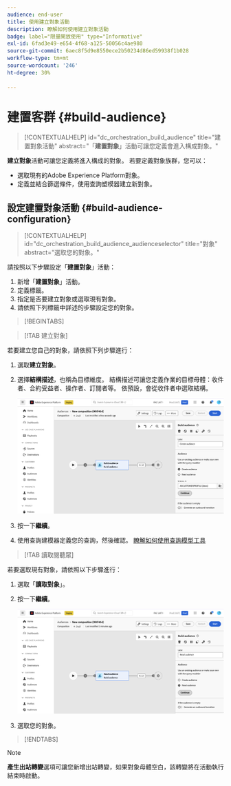 ```yaml
---
audience: end-user
title: 使用建立對象活動
description: 瞭解如何使用建立對象活動
badge: label="限量開放使用" type="Informative"
exl-id: 6fad3e49-e654-4f68-a125-50056c4ae980
source-git-commit: 6aec8f5d9e8550ece2b50234d86ed59938f1b028
workflow-type: tm+mt
source-wordcount: '246'
ht-degree: 30%

---
```


# 建置客群 {#build-audience}

>[!CONTEXTUALHELP]
>id="dc_orchestration_build_audience"
>title="建置對象活動"
>abstract="「**建置對象**」活動可讓您定義會進入構成對象。"

**建立對象**&#x200B;活動可讓您定義將進入構成的對象。 若要定義對象族群，您可以：

* 選取現有的Adobe Experience Platform對象。
* 定義並結合篩選條件，使用查詢塑模器建立新對象。

## 設定建置對象活動 {#build-audience-configuration}

>[!CONTEXTUALHELP]
>id="dc_orchestration_build_audience_audienceselector"
>title="對象"
>abstract="選取您的對象。"

請按照以下步驟設定「**建置對象**」活動：

1. 新增「**建置對象**」活動。
1. 定義標籤。
1. 指定是否要建立對象或選取現有對象。
1. 請依照下列標籤中詳述的步驟設定您的對象。

>[!BEGINTABS]

>[!TAB 建立對象]

若要建立您自己的對象，請依照下列步驟進行：

1. 選取&#x200B;**建立對象**。
1. 選擇&#x200B;**結構描述**，也稱為目標維度。 結構描述可讓您定義作業的目標母體：收件者、合約受益者、操作者、訂閱者等。 依預設，會從收件者中選取結構。

   ![](../assets/build-audience-create.png)

1. 按一下&#x200B;**繼續**。
1. 使用查詢建模器定義您的查詢，然後確認。 [瞭解如何使用查詢模型工具](../../query/query-modeler-overview.md)

>[!TAB 讀取閱聽眾]

若要選取現有對象，請依照以下步驟進行：

1. 選取「**讀取對象**」。
1. 按一下&#x200B;**繼續**。

   ![](../assets/build-audience-read.png)

1. 選取您的對象。

>[!ENDTABS]

>[!NOTE]
>
>**產生出站轉變**&#x200B;選項可讓您新增出站轉變，如果對象母體空白，該轉變將在活動執行結束時啟動。

<!--
## Examples{#build-audience-examples}

Here is an example of a workflow with two **Build audience** activities. The first one targets the poker players audience, followed by an email delivery. The second one targets the VIP clients audience, followed by an SMS delivery.

![](../assets/workflow-audience-example.png)
-->
